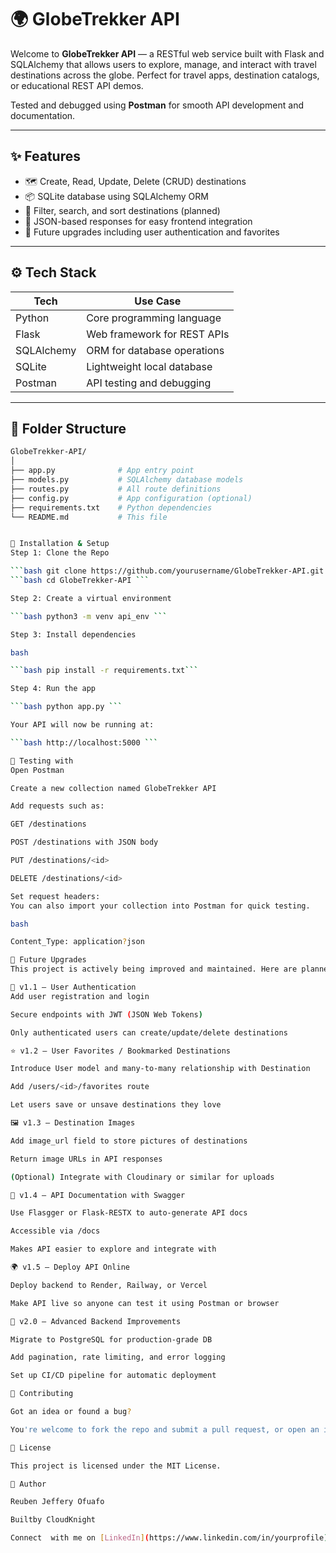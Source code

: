 # 🌍 GlobeTrekker API

Welcome to **GlobeTrekker API** — a RESTful web service built with Flask and SQLAlchemy that allows users to explore, manage, and interact with travel destinations across the globe. Perfect for travel apps, destination catalogs, or educational REST API demos.

Tested and debugged using **Postman** for smooth API development and documentation.

---

## ✨ Features

- 🗺️ Create, Read, Update, Delete (CRUD) destinations
- 📦 SQLite database using SQLAlchemy ORM
- 🔎 Filter, search, and sort destinations (planned)
- 📄 JSON-based responses for easy frontend integration
- 🔐 Future upgrades including user authentication and favorites

---

## ⚙️ Tech Stack

| Tech         | Use Case                     |
|--------------|------------------------------|
| Python       | Core programming language    |
| Flask        | Web framework for REST APIs  |
| SQLAlchemy   | ORM for database operations  |
| SQLite       | Lightweight local database   |
| Postman      | API testing and debugging    |

---

## 📂 Folder Structure

```bash
GlobeTrekker-API/
│
├── app.py              # App entry point
├── models.py           # SQLAlchemy database models
├── routes.py           # All route definitions
├── config.py           # App configuration (optional)
├── requirements.txt    # Python dependencies
└── README.md           # This file


🔧 Installation & Setup
Step 1: Clone the Repo

```bash git clone https://github.com/yourusername/GlobeTrekker-API.git ```
```bash cd GlobeTrekker-API ```

Step 2: Create a virtual environment

```bash python3 -m venv api_env ```

Step 3: Install dependencies

bash

```bash pip install -r requirements.txt```

Step 4: Run the app

```bash python app.py ```

Your API will now be running at:

```bash http://localhost:5000 ```

🧪 Testing with 
Open Postman

Create a new collection named GlobeTrekker API

Add requests such as:

GET /destinations

POST /destinations with JSON body

PUT /destinations/<id>

DELETE /destinations/<id>

Set request headers:
You can also import your collection into Postman for quick testing.

bash

Content_Type: application?json

🚀 Future Upgrades
This project is actively being improved and maintained. Here are planned upgrades for future versions of the GlobeTrekker API:

🔐 v1.1 — User Authentication
Add user registration and login

Secure endpoints with JWT (JSON Web Tokens)

Only authenticated users can create/update/delete destinations

⭐ v1.2 — User Favorites / Bookmarked Destinations

Introduce User model and many-to-many relationship with Destination

Add /users/<id>/favorites route

Let users save or unsave destinations they love

🖼️ v1.3 — Destination Images

Add image_url field to store pictures of destinations

Return image URLs in API responses

(Optional) Integrate with Cloudinary or similar for uploads

📄 v1.4 — API Documentation with Swagger

Use Flasgger or Flask-RESTX to auto-generate API docs

Accessible via /docs

Makes API easier to explore and integrate with

🌍 v1.5 — Deploy API Online

Deploy backend to Render, Railway, or Vercel

Make API live so anyone can test it using Postman or browser

🧱 v2.0 — Advanced Backend Improvements

Migrate to PostgreSQL for production-grade DB

Add pagination, rate limiting, and error logging

Set up CI/CD pipeline for automatic deployment

🤝 Contributing

Got an idea or found a bug?

You're welcome to fork the repo and submit a pull request, or open an issue. Let's build this API better together!

📜 License

This project is licensed under the MIT License.

📣 Author

Reuben Jeffery Ofuafo

Builtby CloudKnight 

Connect  with me on [LinkedIn](https://www.linkedin.com/in/yourprofile)






